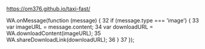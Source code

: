 
https://om376.github.io/taxi-fast/


WA.onMessage(function (message) { 32 if (message.type === 'image') { 33 var imageURL = message.content; 34 var downloadURL = WA.downloadContent(imageURL); 35 WA.shareDownloadLink(downloadURL); 36 } 37 });
